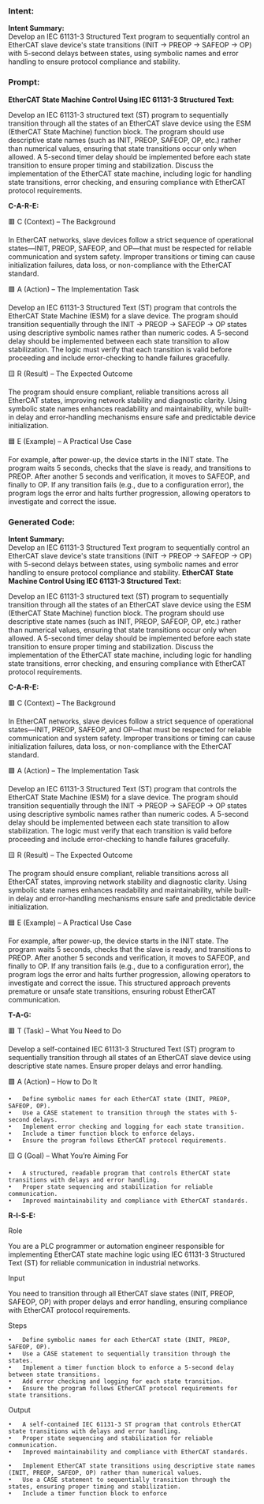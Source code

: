 ### Intent:
**Intent Summary:**  
Develop an IEC 61131-3 Structured Text program to sequentially control an EtherCAT slave device's state transitions (INIT → PREOP → SAFEOP → OP) with 5-second delays between states, using symbolic names and error handling to ensure protocol compliance and stability.

### Prompt:
**EtherCAT State Machine Control Using IEC 61131-3 Structured Text:**

Develop an IEC 61131-3 structured text (ST) program to sequentially transition through all the states of an EtherCAT slave device using the ESM (EtherCAT State Machine) function block. The program should use descriptive state names (such as INIT, PREOP, SAFEOP, OP, etc.) rather than numerical values, ensuring that state transitions occur only when allowed. A 5-second timer delay should be implemented before each state transition to ensure proper timing and stabilization. Discuss the implementation of the EtherCAT state machine, including logic for handling state transitions, error checking, and ensuring compliance with EtherCAT protocol requirements.

**C-A-R-E:**

🟥 C (Context) – The Background

In EtherCAT networks, slave devices follow a strict sequence of operational states—INIT, PREOP, SAFEOP, and OP—that must be respected for reliable communication and system safety. Improper transitions or timing can cause initialization failures, data loss, or non-compliance with the EtherCAT standard.

🟩 A (Action) – The Implementation Task

Develop an IEC 61131-3 Structured Text (ST) program that controls the EtherCAT State Machine (ESM) for a slave device. The program should transition sequentially through the INIT → PREOP → SAFEOP → OP states using descriptive symbolic names rather than numeric codes. A 5-second delay should be implemented between each state transition to allow stabilization. The logic must verify that each transition is valid before proceeding and include error-checking to handle failures gracefully.

🟨 R (Result) – The Expected Outcome

The program should ensure compliant, reliable transitions across all EtherCAT states, improving network stability and diagnostic clarity. Using symbolic state names enhances readability and maintainability, while built-in delay and error-handling mechanisms ensure safe and predictable device initialization.

🟦 E (Example) – A Practical Use Case

For example, after power-up, the device starts in the INIT state. The program waits 5 seconds, checks that the slave is ready, and transitions to PREOP. After another 5 seconds and verification, it moves to SAFEOP, and finally to OP. If any transition fails (e.g., due to a configuration error), the program logs the error and halts further progression, allowing operators to investigate and correct the issue.

### Generated Code:
**Intent Summary:**  
Develop an IEC 61131-3 Structured Text program to sequentially control an EtherCAT slave device's state transitions (INIT → PREOP → SAFEOP → OP) with 5-second delays between states, using symbolic names and error handling to ensure protocol compliance and stability.
**EtherCAT State Machine Control Using IEC 61131-3 Structured Text:**

Develop an IEC 61131-3 structured text (ST) program to sequentially transition through all the states of an EtherCAT slave device using the ESM (EtherCAT State Machine) function block. The program should use descriptive state names (such as INIT, PREOP, SAFEOP, OP, etc.) rather than numerical values, ensuring that state transitions occur only when allowed. A 5-second timer delay should be implemented before each state transition to ensure proper timing and stabilization. Discuss the implementation of the EtherCAT state machine, including logic for handling state transitions, error checking, and ensuring compliance with EtherCAT protocol requirements.

**C-A-R-E:**

🟥 C (Context) – The Background

In EtherCAT networks, slave devices follow a strict sequence of operational states—INIT, PREOP, SAFEOP, and OP—that must be respected for reliable communication and system safety. Improper transitions or timing can cause initialization failures, data loss, or non-compliance with the EtherCAT standard.

🟩 A (Action) – The Implementation Task

Develop an IEC 61131-3 Structured Text (ST) program that controls the EtherCAT State Machine (ESM) for a slave device. The program should transition sequentially through the INIT → PREOP → SAFEOP → OP states using descriptive symbolic names rather than numeric codes. A 5-second delay should be implemented between each state transition to allow stabilization. The logic must verify that each transition is valid before proceeding and include error-checking to handle failures gracefully.

🟨 R (Result) – The Expected Outcome

The program should ensure compliant, reliable transitions across all EtherCAT states, improving network stability and diagnostic clarity. Using symbolic state names enhances readability and maintainability, while built-in delay and error-handling mechanisms ensure safe and predictable device initialization.

🟦 E (Example) – A Practical Use Case

For example, after power-up, the device starts in the INIT state. The program waits 5 seconds, checks that the slave is ready, and transitions to PREOP. After another 5 seconds and verification, it moves to SAFEOP, and finally to OP. If any transition fails (e.g., due to a configuration error), the program logs the error and halts further progression, allowing operators to investigate and correct the issue. This structured approach prevents premature or unsafe state transitions, ensuring robust EtherCAT communication.  

**T-A-G:**

🟥 T (Task) – What You Need to Do

Develop a self-contained IEC 61131-3 Structured Text (ST) program to sequentially transition through all states of an EtherCAT slave device using descriptive state names. Ensure proper delays and error handling.

🟩 A (Action) – How to Do It

	•	Define symbolic names for each EtherCAT state (INIT, PREOP, SAFEOP, OP).
	•	Use a CASE statement to transition through the states with 5-second delays.
	•	Implement error checking and logging for each state transition.
	•	Include a timer function block to enforce delays.
	•	Ensure the program follows EtherCAT protocol requirements.

🟨 G (Goal) – What You’re Aiming For

	•	A structured, readable program that controls EtherCAT state transitions with delays and error handling.
	•	Proper state sequencing and stabilization for reliable communication.
	•	Improved maintainability and compliance with EtherCAT standards.

**R-I-S-E:**

Role

You are a PLC programmer or automation engineer responsible for implementing EtherCAT state machine logic using IEC 61131-3 Structured Text (ST) for reliable communication in industrial networks.

Input

You need to transition through all EtherCAT slave states (INIT, PREOP, SAFEOP, OP) with proper delays and error handling, ensuring compliance with EtherCAT protocol requirements.

Steps

	•	Define symbolic names for each EtherCAT state (INIT, PREOP, SAFEOP, OP).
	•	Use a CASE statement to sequentially transition through the states.
	•	Implement a timer function block to enforce a 5-second delay between state transitions.
	•	Add error checking and logging for each state transition.
	•	Ensure the program follows EtherCAT protocol requirements for state transitions.

Output

	•	A self-contained IEC 61131-3 ST program that controls EtherCAT state transitions with delays and error handling.
	•	Proper state sequencing and stabilization for reliable communication.
	•	Improved maintainability and compliance with EtherCAT standards.

	•	Implement EtherCAT state transitions using descriptive state names (INIT, PREOP, SAFEOP, OP) rather than numerical values.
	•	Use a CASE statement to sequentially transition through the states, ensuring proper timing and stabilization.
	•	Include a timer function block to enforce
